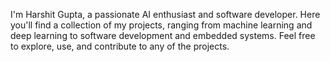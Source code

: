 I'm Harshit Gupta, a passionate AI enthusiast and software developer. Here you'll find a collection of my projects, ranging from machine learning and deep learning to software development and embedded systems. Feel free to explore, use, and contribute to any of the projects.
<!---
HARSHITG70074/HARSHITG70074 is a ✨ special ✨ repository because its `README.md` (this file) appears on your GitHub profile.
You can click the Preview link to take a look at your changes.
--->
